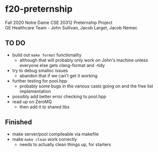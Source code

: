 # f20-preternship
Fall 2020 Notre Dame CSE 20312 Preternship Project    
GE Healthcare Team - John Sullivan, Jacob Larget, Jacob Nemec

## TO DO
- build out `make format` functionality
    - although that will probably only work on John's machine unless everyone else gets clang-format and -tidy
- try to debug smalloc issues
    - abandon that if we can't get it working
- further testing for pool.hpp
    - probably some bugs in the various casts going on and the free list implementation
- possibly add better error checking to pool.hpp
- read up on ZeroMQ
    - then add it to shared libs
    
## Finished
- make server/pool compileable via makefile
- make `make clean` work correctly
    - needs to actually clean things up, for starters
